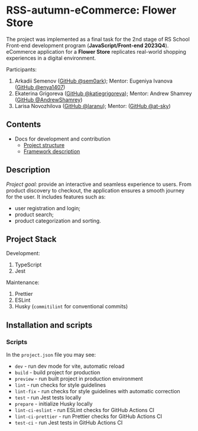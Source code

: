 # RSS-autumn-eCommerce: Flower Store
The project was implemented as a final task for the 2nd stage of RS School Front-end development program (**JavaScript/Front-end 2023Q4**). eCommerce application for a **Flower Store** replicates real-world shopping experiences in a digital environment.

Participants:
1. Arkadii Semenov ([GitHub @sem0ark](https://github.com/sem0ark)); Mentor: Eugeniya Ivanova ([GitHub @enya1407](https://github.com/enya1407))
2. Ekaterina Grigoreva ([GitHub @katiegrigoreva](https://github.com/katiegrigoreva)); Mentor: Andrew Shamrey ([GitHub @AndrewShamrey](https://github.com/AndrewShamrey))
3. Larisa Novozhilova ([GitHub @laranu](https://github.com/laranu)); Mentor: ([GitHub @at-sky](https://github.com/at-sky))


## Contents
- Docs for development and contribution
  - [Project structure](./docs/project_structure.md)
  - [Framework description](./docs/framework.md)


## Description
*Project goal:* provide an interactive and seamless experience to users. From product discovery to checkout, the application ensures a smooth journey for the user. It includes features such as:
- user registration and login;
- product search;
- product categorization and sorting.


## Project Stack
Development:
1. TypeScript
2. Jest

Maintenance:
1. Prettier
2. ESLint
3. Husky (`commitilint` for conventional commits)

## Installation and scripts


### Scripts
In the `project.json` file you may see:
- `dev` - run dev mode for vite, automatic reload
- `build` - build project for production
- `preview` - run built project in production environment
- `lint` - run checks for style guidelines
- `lint-fix` - run checks for style guidelines with automatic correction
- `test` - run Jest tests locally
- `prepare` - initialize Husky locally
- `lint-ci-eslint` - run ESLint checks for GitHub Actions CI
- `lint-ci-prettier` - run Prettier checks for GitHub Actions CI
- `test-ci` - run Jest tests in GitHub Actions CI
